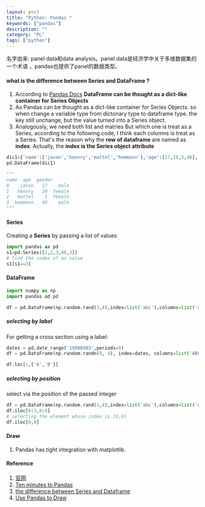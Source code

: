 ```yaml
---
layout: post
title: "Python: Pandas "
keywords: ["pandas"]
description: ""
category: "PL"
tags: ["python"]
---
```


名字由来: panel data和data analysis。panel data是经济学中关于多维数据集的一个术语
，pandas也提供了panel的数据类型。<br/>


#### what is the difference between Series and DataFrame ?
1. According to [Pandas Docs](http://pandas.pydata.org/pandas-docs/version/0.13.1/generated/pandas.DataFrame.html) **DataFrame
can be thought as a dict-like container for Series Objects**
2. As Pandas can be thought as a dict-like container for Series Objects. so when change a variable type from dictonary type
to dataframe type. the key still unchange, but the value turned into a Series object.
3. Analogously, we need both list and matries
But which one is treat as a Series, according to the following code, I think each columns is treat as a Series.
That's the reason why the **row of dataframe** are named as **index**.  Actually, the **index is the Series object attribute**

```python
dic1={'name':['jason','hennry','mattel','hemmann'],'age':[17,20,5,40],'gender':['male','female','female','male']}
pd.DataFrame(dic1)

"""
name  age  gender
0    jason   17    male
1   hennry   20  female
2   mattel    5  female
3  hemmann   40    male
"""
```





#### Series

Creating a **Series** by passing a list of values

```python
import pandas as pd
s1=pd.Series([1,2,3,46,3])
# find the index of an value
s1[s1==3]
```

#### DataFrame


```python
import numpy as np
import pandas ad pd

df = pd.DataFrame(np.random.rand(3,4),index=list('abc'),columns=list('defg'))
```

##### selecting by label

For getting a cross section using a label:
```python
dates = pd.date_range('19980403',periods=9)
df = pd.DataFrame(np.random.randn(9, 4), index=dates, columns=list('ABCD'))

df.loc[:,['A','B']]
```

##### selecting by position
select via the position of the passed integer
```python
df = pd.DataFrame(np.random.rand(3,4),index=list('abc'),columns=list('defg'))
df.iloc[0:3,0:4]
# selecting the element whose index is [0,0]
df.iloc[0,0]
```


#### Draw
1. Pandas has tight integration with matplotlib.




#### Reference
1. [官网](http://pandas.pydata.org/pandas-docs/stable/install.html)
2. [Ten minutes to Pandas](http://pandas.pydata.org/pandas-docs/stable/getting_started/10min.html#selection)
3. [the difference between Series and Dataframe](https://stackoverflow.com/questions/26047209/what-is-the-difference-between-a-pandas-series-and-a-single-column-dataframe)
4. [Use Pandas to
   Draw](http://queirozf.com/entries/pandas-dataframe-plot-examples-with-matplotlib-pyplot)
